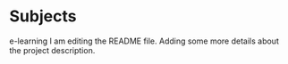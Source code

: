 # Subjects
e-learning
I am editing the README file. Adding some more details about the project description.
